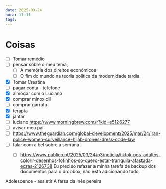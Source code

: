 ```yaml
---
date: 2025-03-24
hora: 11:11
tags:
---
```





# Coisas

- [ ] Tomar remédio
- [ ] pensar sobre o meu tema, 
	- [ ] A memória dos direitos económicos
	- [ ] O fim do mundo na teoria política da modernidade tardia
- [x] Tomar Creatina
- [ ] pagar conta - telefone
- [x] almoçar com o Luciano
- [x] comprar minoxidil
- [ ] comprar garrafa
- [x] terapia
- [x] jantar
- [ ] luciano https://www.morningbrew.com/r?kid=e5126277
- [ ] avisar meu pai
- [ ] https://www.theguardian.com/global-development/2025/mar/24/iran-police-women-surveillance-hijab-drones-dress-code-law
- [ ] falar com a bel sobre a semana
	- [ ] https://www.publico.pt/2025/03/24/p3/noticia/tiktok-pos-adultos-colorir-desenhos-fofinhos-so-quero-estar-tranquila-afastada-ecras-2126738
Eu preciso refazer a minha tarefa de backup dos documentos para o dropbox, não está adicionando tudo.


Adolescence - assistir 
A farsa da Inês pereira 

